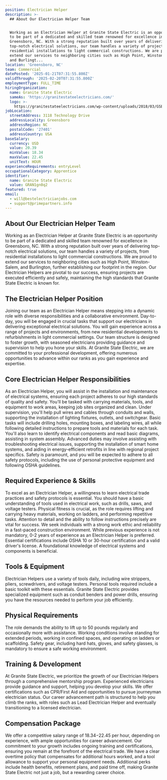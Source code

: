 ```yaml
---
position: Electrician Helper
description: >-
  ## About Our Electrician Helper Team


  Working as an Electrician Helper at Granite State Electric is an opportunity
  to be part of a dedicated and skilled team renowned for excellence in
  Greensboro, NC. With a strong reputation built over years of delivering
  top-notch electrical solutions, our team handles a variety of projects, from
  residential installations to light commercial constructions. We are proud to
  extend our services to neighboring cities such as High Point, Winston-Salem,
  and Burlingt...
location: 'Greensboro, NC'
team: Commercial
datePosted: '2025-01-21T07:31:55.800Z'
validThrough: '2025-02-20T07:31:55.800Z'
employmentType: FULL_TIME
hiringOrganization:
  name: Granite State Electric
  sameAs: 'https://granitestateelectricians.com/'
  logo: >-
    https://granitestateelectricians.com/wp-content/uploads/2018/03/GSE-2c-Logo-4.jpg
jobLocation:
  streetAddress: 3118 Technology Drive
  addressLocality: Greensboro
  addressRegion: NC
  postalCode: '27401'
  addressCountry: USA
baseSalary:
  currency: USD
  value: 20.39
  minValue: 18.34
  maxValue: 22.45
  unitText: HOUR
experienceRequirements: entryLevel
occupationalCategory: Apprentice
identifier:
  name: Granite State Electric
  value: GRAN1gn0q2
featured: true
email:
  - will@bestelectricianjobs.com
  - support@primepartners.info
---
```




## About Our Electrician Helper Team

Working as an Electrician Helper at Granite State Electric is an opportunity to be part of a dedicated and skilled team renowned for excellence in Greensboro, NC. With a strong reputation built over years of delivering top-notch electrical solutions, our team handles a variety of projects, from residential installations to light commercial constructions. We are proud to extend our services to neighboring cities such as High Point, Winston-Salem, and Burlington, further establishing our footprint in the region. Our Electrician Helpers are pivotal to our success, ensuring projects are executed efficiently and safely, maintaining the high standards that Granite State Electric is known for.

## The Electrician Helper Position

Joining our team as an Electrician Helper means stepping into a dynamic role with diverse responsibilities and a collaborative environment. Day-to-day, you will be engaged in crucial tasks that support our electricians in delivering exceptional electrical solutions. You will gain experience across a range of projects and environments, from new residential developments to refurbishments in light commercial settings. Our team structure is designed to foster growth, with seasoned electricians providing guidance and supervision to help you hone your skills. At Granite State Electric, we are committed to your professional development, offering numerous opportunities to advance within our ranks as you gain experience and expertise.

## Core Electrician Helper Responsibilities

As an Electrician Helper, you will assist in the installation and maintenance of electrical systems, ensuring each project adheres to our high standards of quality and safety. You'll be tasked with carrying materials, tools, and equipment to work areas, keeping job sites organized and clean. Under supervision, you'll help pull wires and cables through conduits and walls, supporting the installation of lighting fixtures, outlets, and switchgear. Basic tasks will include drilling holes, mounting boxes, and labeling wires, all while following detailed instructions to prepare tools and materials for each task. You'll also learn to identify electrical components and read basic diagrams, assisting in system assembly. Advanced duties may involve assisting with troubleshooting electrical issues, supporting the installation of smart home systems, and aiding in energy-efficient retrofits in line with regional project specifics. Safety is paramount, and you will be expected to adhere to all safety protocols, including the use of personal protective equipment and following OSHA guidelines.

## Required Experience & Skills

To excel as an Electrician Helper, a willingness to learn electrical trade practices and safety protocols is essential. You should have a basic understanding of tools used in electrical work, such as drills, saws, and voltage testers. Physical fitness is crucial, as the role requires lifting and carrying heavy materials, working on ladders, and performing repetitive tasks. Attention to detail and the ability to follow instructions precisely are vital for success. We seek individuals with a strong work ethic and reliability in a fast-paced construction environment. While previous experience is not mandatory, 0-2 years of experience as an Electrician Helper is preferred. Essential certifications include OSHA 10 or 30-hour certification and a valid driver's license. A foundational knowledge of electrical systems and components is beneficial.

## Tools & Equipment

Electrician Helpers use a variety of tools daily, including wire strippers, pliers, screwdrivers, and voltage testers. Personal tools required include a basic toolkit with these essentials. Granite State Electric provides specialized equipment such as conduit benders and power drills, ensuring you have the resources needed to perform your job efficiently.

## Physical Requirements

The role demands the ability to lift up to 50 pounds regularly and occasionally more with assistance. Working conditions involve standing for extended periods, working in confined spaces, and operating on ladders or scaffolding. Safety gear, including hard hats, gloves, and safety glasses, is mandatory to ensure a safe working environment.

## Training & Development

At Granite State Electric, we prioritize the growth of our Electrician Helpers through a comprehensive mentorship program. Experienced electricians provide guidance and support, helping you develop your skills. We offer certifications such as CPR/First Aid and opportunities to pursue journeyman electrician status. Our career advancement path is structured to help you climb the ranks, with roles such as Lead Electrician Helper and eventually transitioning to a licensed electrician.

## Compensation Package

We offer a competitive salary range of $18.34-$22.45 per hour, depending on experience, with ample opportunities for career advancement. Our commitment to your growth includes ongoing training and certifications, ensuring you remain at the forefront of the electrical trade. We have a clear overtime policy that compensates for additional hours worked, and a tool allowance to support your personal equipment needs. Additional perks include health benefits, retirement plans, and paid time off, making Granite State Electric not just a job, but a rewarding career choice.
